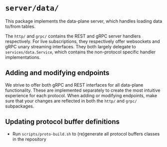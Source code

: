 # `server/data/`

This package implements the data-plane server, which handles loading data to/from tables.

The `http/` and `grpc/` contains the REST and gRPC server handlers respectively. For live subscriptions, they respectively offer websockets and gRPC unary streaming interfaces. They both largely delegate to `services/data.Service`, which contains the non-protocol specific handler implementations.

## Adding and modifying endpoints

We strive to offer both gRPC and REST interfaces for all data-plane functionality. These are implemented separately to create the most intuitive experience for each protocol. When adding or modifying endpoints, make sure that your changes are reflected in both the `http/` and `grpc/` subpackages.

## Updating protocol buffer definitions

- Run `scripts/proto-build.sh` to (re)generate all protocol buffers classes in the repository

